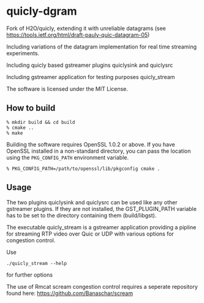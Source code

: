 quicly-dgram
===

Fork of H2O/quicly, extending it with unreliable datagrams 
(see https://tools.ietf.org/html/draft-pauly-quic-datagram-05)

Including variations of the datagram implementation for real time streaming experiments.

Including quicly based gstreamer plugins
quiclysink and quiclysrc

Including gstreamer application for testing purposes
quicly_stream


The software is licensed under the MIT License.

How to build
---

```
% mkdir build && cd build
% cmake ..
% make
```

Building the software requires OpenSSL 1.0.2 or above.
If you have OpenSSL installed in a non-standard directory, you can pass the location using the `PKG_CONFIG_PATH` environment variable.

```
% PKG_CONFIG_PATH=/path/to/openssl/lib/pkgconfig cmake .
```

Usage
---
The two plugins quiclysink and quiclysrc can be used like any other gstreamer plugins.
If they are not installed, the GST_PLUGIN_PATH variable has to be set to the directory containing them (build/libgst).

The executable quicly_stream is a gstreamer application providing a pipline for streaming RTP video over Quic or UDP with various options for congestion control.

Use
```
./quicly_stream --help
```
for further options

The use of Rmcat scream congestion control requires a seperate repository found here: https://github.com/Banaschar/scream
